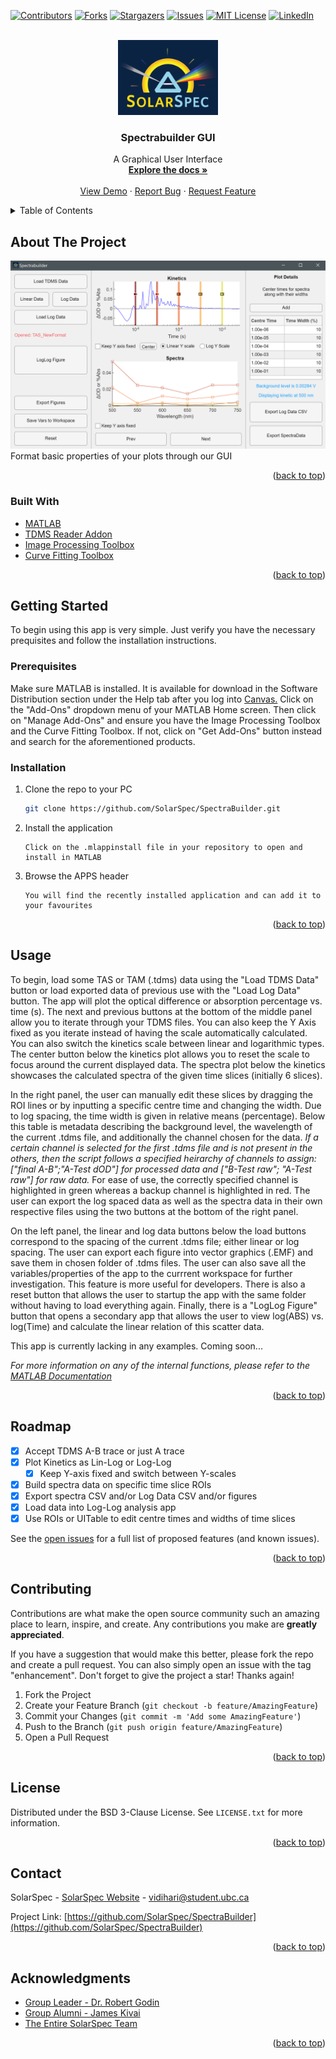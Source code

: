 <div id="top"></div>

<!-- PROJECT SHIELDS -->
[![Contributors][contributors-shield]][contributors-url]
[![Forks][forks-shield]][forks-url]
[![Stargazers][stars-shield]][stars-url]
[![Issues][issues-shield]][issues-url]
[![MIT License][license-shield]][license-url]
[![LinkedIn][linkedin-shield]][linkedin-url]



<!-- PROJECT LOGO -->
<br />
<div align="center">
  <a href="https://github.com/SolarSpec/SpectraBuilder">
    <img src="SpectrabuilderGUI_resources/logo.png" alt="SolarSpec" width="160" height="120">
  </a>

<h3 align="center">Spectrabuilder GUI</h3>

  <p align="center">
    A Graphical User Interface
    <br />
    <a href="https://github.com/SolarSpec/SpectraBuilder"><strong>Explore the docs »</strong></a>
    <br />
    <br />
    <a href="https://github.com/SolarSpec/SpectraBuilder">View Demo</a>
    ·
    <a href="https://github.com/SolarSpec/SpectraBuilder/issues">Report Bug</a>
    ·
    <a href="https://github.com/SolarSpec/SpectraBuilder/issues">Request Feature</a>
  </p>
</div>



<!-- TABLE OF CONTENTS -->
<details>
  <summary>Table of Contents</summary>
  <ol>
    <li>
      <a href="#about-the-project">About The Project</a>
      <ul>
        <li><a href="#built-with">Built With</a></li>
      </ul>
    </li>
    <li>
      <a href="#getting-started">Getting Started</a>
      <ul>
        <li><a href="#prerequisites">Prerequisites</a></li>
        <li><a href="#installation">Installation</a></li>
      </ul>
    </li>
    <li><a href="#usage">Usage</a></li>
    <li><a href="#roadmap">Roadmap</a></li>
    <li><a href="#contributing">Contributing</a></li>
    <li><a href="#license">License</a></li>
    <li><a href="#contact">Contact</a></li>
    <li><a href="#acknowledgments">Acknowledgments</a></li>
  </ol>
</details>



<!-- ABOUT THE PROJECT -->
## About The Project

[![SpectraBuilder Screenshot][product-screenshot]](https://solarspec.ok.ubc.ca/)
Format basic properties of your plots through our GUI

<p align="right">(<a href="#top">back to top</a>)</p>



### Built With

* [MATLAB](https://www.mathworks.com/products/matlab.html)
* [TDMS Reader Addon](https://www.mathworks.com/matlabcentral/fileexchange/30023-tdms-reader)
* [Image Processing Toolbox](https://www.mathworks.com/help/images/)
* [Curve Fitting Toolbox](https://www.mathworks.com/help/curvefit/)

<p align="right">(<a href="#top">back to top</a>)</p>



<!-- GETTING STARTED -->
## Getting Started

To begin using this app is very simple. Just verify you have the necessary prequisites and follow the installation instructions.

### Prerequisites

Make sure MATLAB is installed. It is available for download in the Software Distribution section under the Help tab after you log into [Canvas.](https://canvas.ubc.ca/)
Click on the "Add-Ons" dropdown menu of your MATLAB Home screen. Then click on "Manage Add-Ons" and ensure you have the Image Processing Toolbox and the Curve Fitting Toolbox. If not, click on "Get Add-Ons" button instead and search for the aforementioned products.

### Installation

1. Clone the repo to your PC
   ```sh
   git clone https://github.com/SolarSpec/SpectraBuilder.git
   ```
2. Install the application
   ```
   Click on the .mlappinstall file in your repository to open and install in MATLAB
   ```
3. Browse the APPS header
   ```
   You will find the recently installed application and can add it to your favourites
   ```

<p align="right">(<a href="#top">back to top</a>)</p>



<!-- USAGE EXAMPLES -->
## Usage
To begin, load some TAS or TAM (.tdms) data using the "Load TDMS Data" button or load exported data of previous use with the "Load Log Data" button. The app will plot the optical difference or absorption percentage vs. time (s). The next and previous buttons at the bottom of the middle panel allow you to iterate through your TDMS files. You can also keep the Y Axis fixed as you iterate instead of having the scale automatically calculated. You can also switch the kinetics scale between linear and logarithmic types. The center button below the kinetics plot allows you to reset the scale to focus around the current displayed data. The spectra plot below the kinetics showcases the calculated spectra of the given time slices (initially 6 slices).

In the right panel, the user can manually edit these slices by dragging the ROI lines or by inputting a specific centre time and changing the width. Due to log spacing, the time width is given in relative means (percentage). Below this table is metadata describing the background level, the wavelength of the current .tdms file, and additionally the channel chosen for the data. _If a certain channel is selected for the first .tdms file and is not present in the others, then the script follows a specified heirarchy of channels to assign: ["final A-B";"A-Test  dOD"] for processed data and ["B-Test  raw"; "A-Test  raw"] for raw data._ For ease of use, the correctly specified channel is highlighted in green whereas a backup channel is highlighted in red. The user can export the log spaced data as well as the spectra data in their own respective files using the two buttons at the bottom of the right panel.

 On the left panel, the linear and log data buttons below the load buttons correspond to the spacing of the current .tdms file; either linear or log spacing. The user can export each figure into vector graphics (.EMF) and save them in chosen folder of .tdms files. The user can also save all the variables/properties of the app to the currrent workspace for further investigation. This feature is more useful for developers. There is also a reset button that allows the user to startup the app with the same folder without having to load everything again. Finally, there is a "LogLog Figure" button that opens a secondary app that allows the user to view log(ABS) vs. log(Time) and calculate the linear relation of this scatter data.

This app is currently lacking in any examples. Coming soon...

_For more information on any of the internal functions, please refer to the [MATLAB Documentation](https://www.mathworks.com/help/matlab/)_

<p align="right">(<a href="#top">back to top</a>)</p>



<!-- ROADMAP -->
## Roadmap

- [X] Accept TDMS A-B trace or just A trace
- [X] Plot Kinetics as Lin-Log or Log-Log
    - [X] Keep Y-axis fixed and switch between Y-scales
- [X] Build spectra data on specific time slice ROIs
- [X] Export spectra CSV and/or Log Data CSV and/or figures
- [X] Load data into Log-Log analysis app
- [X] Use ROIs or UITable to edit centre times and widths of time slices

See the [open issues](https://github.com/SolarSpec/SpectraBuilder/issues) for a full list of proposed features (and known issues).

<p align="right">(<a href="#top">back to top</a>)</p>



<!-- CONTRIBUTING -->
## Contributing

Contributions are what make the open source community such an amazing place to learn, inspire, and create. Any contributions you make are **greatly appreciated**.

If you have a suggestion that would make this better, please fork the repo and create a pull request. You can also simply open an issue with the tag "enhancement".
Don't forget to give the project a star! Thanks again!

1. Fork the Project
2. Create your Feature Branch (`git checkout -b feature/AmazingFeature`)
3. Commit your Changes (`git commit -m 'Add some AmazingFeature'`)
4. Push to the Branch (`git push origin feature/AmazingFeature`)
5. Open a Pull Request

<p align="right">(<a href="#top">back to top</a>)</p>



<!-- LICENSE -->
## License

Distributed under the BSD 3-Clause License. See `LICENSE.txt` for more information.

<p align="right">(<a href="#top">back to top</a>)</p>



<!-- CONTACT -->
## Contact

SolarSpec - [SolarSpec Website](https://solarspec.ok.ubc.ca/) - vidihari@student.ubc.ca

Project Link: [https://github.com/SolarSpec/SpectraBuilder](https://github.com/SolarSpec/SpectraBuilder)

<p align="right">(<a href="#top">back to top</a>)</p>



<!-- ACKNOWLEDGMENTS -->
## Acknowledgments

* [Group Leader - Dr. Robert Godin](https://solarspec.ok.ubc.ca/people/)
* [Group Alumni - James Kivai](https://solarspec.ok.ubc.ca/people/)
* [The Entire SolarSpec Team](https://solarspec.ok.ubc.ca/people/)

<p align="right">(<a href="#top">back to top</a>)</p>



<!-- MARKDOWN LINKS & IMAGES -->
<!-- https://www.markdownguide.org/basic-syntax/#reference-style-links -->
[contributors-shield]: https://img.shields.io/github/contributors/SolarSpec/SpectraBuilder.svg?style=for-the-badge
[contributors-url]: https://github.com/SolarSpec/SpectraBuilder/graphs/contributors
[forks-shield]: https://img.shields.io/github/forks/SolarSpec/SpectraBuilder.svg?style=for-the-badge
[forks-url]: https://github.com/SolarSpec/SpectraBuilder/network/members
[stars-shield]: https://img.shields.io/github/stars/SolarSpec/SpectraBuilder.svg?style=for-the-badge
[stars-url]: https://github.com/SolarSpec/SpectraBuilder/stargazers
[issues-shield]: https://img.shields.io/github/issues/SolarSpec/SpectraBuilder.svg?style=for-the-badge
[issues-url]: https://github.com/SolarSpec/SpectraBuilder/issues
[license-shield]: https://img.shields.io/github/license/SolarSpec/SpectraBuilder.svg?style=for-the-badge
[license-url]: https://github.com/SolarSpec/SpectraBuilder/blob/main/LICENSE.txt
[linkedin-shield]: https://img.shields.io/badge/-LinkedIn-black.svg?style=for-the-badge&logo=linkedin&colorB=555
[linkedin-url]: https://linkedin.com/in/haris-vidimlic-06730019b/
[product-screenshot]: SpectrabuilderGUI_resources/Screenshot.png
